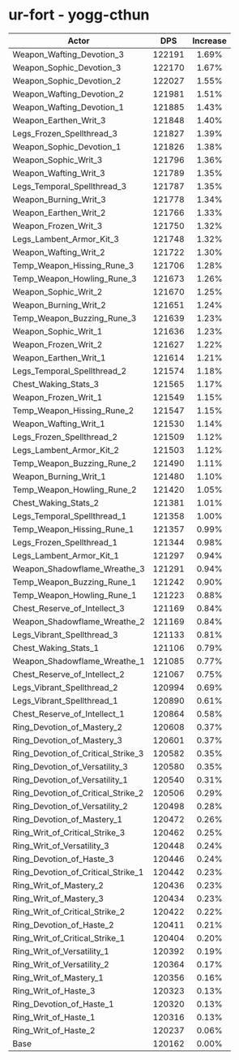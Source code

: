 # ur-fort - yogg-cthun
| Actor | DPS | Increase |
|---|:---:|:---:|
|Weapon_Wafting_Devotion_3|122191|1.69%|
|Weapon_Sophic_Devotion_3|122170|1.67%|
|Weapon_Sophic_Devotion_2|122027|1.55%|
|Weapon_Wafting_Devotion_2|121981|1.51%|
|Weapon_Wafting_Devotion_1|121885|1.43%|
|Weapon_Earthen_Writ_3|121848|1.40%|
|Legs_Frozen_Spellthread_3|121827|1.39%|
|Weapon_Sophic_Devotion_1|121826|1.38%|
|Weapon_Sophic_Writ_3|121796|1.36%|
|Weapon_Wafting_Writ_3|121789|1.35%|
|Legs_Temporal_Spellthread_3|121787|1.35%|
|Weapon_Burning_Writ_3|121778|1.34%|
|Weapon_Earthen_Writ_2|121766|1.33%|
|Weapon_Frozen_Writ_3|121750|1.32%|
|Legs_Lambent_Armor_Kit_3|121748|1.32%|
|Weapon_Wafting_Writ_2|121722|1.30%|
|Temp_Weapon_Hissing_Rune_3|121706|1.28%|
|Temp_Weapon_Howling_Rune_3|121673|1.26%|
|Weapon_Sophic_Writ_2|121670|1.25%|
|Weapon_Burning_Writ_2|121651|1.24%|
|Temp_Weapon_Buzzing_Rune_3|121639|1.23%|
|Weapon_Sophic_Writ_1|121636|1.23%|
|Weapon_Frozen_Writ_2|121627|1.22%|
|Weapon_Earthen_Writ_1|121614|1.21%|
|Legs_Temporal_Spellthread_2|121574|1.18%|
|Chest_Waking_Stats_3|121565|1.17%|
|Weapon_Frozen_Writ_1|121549|1.15%|
|Temp_Weapon_Hissing_Rune_2|121547|1.15%|
|Weapon_Wafting_Writ_1|121530|1.14%|
|Legs_Frozen_Spellthread_2|121509|1.12%|
|Legs_Lambent_Armor_Kit_2|121503|1.12%|
|Temp_Weapon_Buzzing_Rune_2|121490|1.11%|
|Weapon_Burning_Writ_1|121480|1.10%|
|Temp_Weapon_Howling_Rune_2|121420|1.05%|
|Chest_Waking_Stats_2|121381|1.01%|
|Legs_Temporal_Spellthread_1|121358|1.00%|
|Temp_Weapon_Hissing_Rune_1|121357|0.99%|
|Legs_Frozen_Spellthread_1|121344|0.98%|
|Legs_Lambent_Armor_Kit_1|121297|0.94%|
|Weapon_Shadowflame_Wreathe_3|121291|0.94%|
|Temp_Weapon_Buzzing_Rune_1|121242|0.90%|
|Temp_Weapon_Howling_Rune_1|121223|0.88%|
|Chest_Reserve_of_Intellect_3|121169|0.84%|
|Weapon_Shadowflame_Wreathe_2|121169|0.84%|
|Legs_Vibrant_Spellthread_3|121133|0.81%|
|Chest_Waking_Stats_1|121106|0.79%|
|Weapon_Shadowflame_Wreathe_1|121085|0.77%|
|Chest_Reserve_of_Intellect_2|121067|0.75%|
|Legs_Vibrant_Spellthread_2|120994|0.69%|
|Legs_Vibrant_Spellthread_1|120890|0.61%|
|Chest_Reserve_of_Intellect_1|120864|0.58%|
|Ring_Devotion_of_Mastery_2|120608|0.37%|
|Ring_Devotion_of_Mastery_3|120601|0.37%|
|Ring_Devotion_of_Critical_Strike_3|120582|0.35%|
|Ring_Devotion_of_Versatility_3|120580|0.35%|
|Ring_Devotion_of_Versatility_1|120540|0.31%|
|Ring_Devotion_of_Critical_Strike_2|120506|0.29%|
|Ring_Devotion_of_Versatility_2|120498|0.28%|
|Ring_Devotion_of_Mastery_1|120472|0.26%|
|Ring_Writ_of_Critical_Strike_3|120462|0.25%|
|Ring_Writ_of_Versatility_3|120448|0.24%|
|Ring_Devotion_of_Haste_3|120446|0.24%|
|Ring_Devotion_of_Critical_Strike_1|120442|0.23%|
|Ring_Writ_of_Mastery_2|120436|0.23%|
|Ring_Writ_of_Mastery_3|120434|0.23%|
|Ring_Writ_of_Critical_Strike_2|120422|0.22%|
|Ring_Devotion_of_Haste_2|120411|0.21%|
|Ring_Writ_of_Critical_Strike_1|120404|0.20%|
|Ring_Writ_of_Versatility_1|120392|0.19%|
|Ring_Writ_of_Versatility_2|120364|0.17%|
|Ring_Writ_of_Mastery_1|120356|0.16%|
|Ring_Writ_of_Haste_3|120323|0.13%|
|Ring_Devotion_of_Haste_1|120320|0.13%|
|Ring_Writ_of_Haste_1|120316|0.13%|
|Ring_Writ_of_Haste_2|120237|0.06%|
|Base|120162|0.00%|
